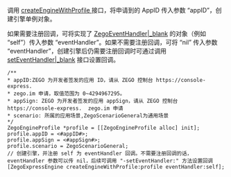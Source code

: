 调用 [createEngineWithProfile ](https://doc-zh.zego.im/article/api?doc=Express_Video_SDK_API~ObjectiveC_ios~class~zego-express-engine#create-engine-with-profile-event-handler) 接口，将申请到的 AppID 传入参数 “appID”，创建引擎单例对象。

如果需要注册回调，可将实现了 [ZegoEventHandler\|_blank](/zh/api?doc=Express_Video_SDK_API~ObjectiveC_ios~protocol~zego-event-handler) 的对象（例如 “self”）传入参数 “eventHandler”。如果不需要注册回调，可将 “nil” 传入参数 “eventHandler”，创建引擎后仍需要注册回调时可通过调用 [setEventHandler\|_blank](/zh/api?doc=Express_Video_SDK_API~ObjectiveC_ios~class~zego-express-engine#set-event-handler) 接口设置回调。

```objc
/**
* appID:ZEGO 为开发者签发的应用 ID，请从 ZEGO 控制台 https://console-express. 
* zego.im 申请，取值范围为 0~4294967295。
* appSign: ZEGO 为开发者签发的应用 appSign，请从 ZEGO 控制台 https://console-express.  zego.im 申请
* scenario: 所属的应用场景,ZegoScenarioGeneral为通用场景
*/
ZegoEngineProfile *profile = [[ZegoEngineProfile alloc] init];
profile.appID = <#appID#>;
profile.appSign = <#appSign#>;
profile.scenario = ZegoScenarioGeneral;
// 创建引擎，并注册 self 为 eventHandler 回调。不需要注册回调的话，eventHandler 参数可以传 nil，后续可调用 "-setEventHandler:" 方法设置回调
[ZegoExpressEngine createEngineWithProfile:profile eventHandler:self];
```














